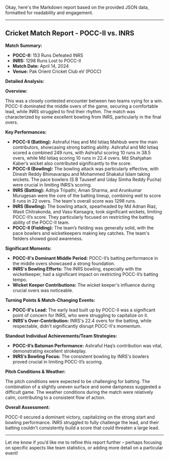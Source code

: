 Okay, here's the Markdown report based on the provided JSON data, formatted for readability and engagement.

---

## Cricket Match Report - POCC-II vs. INRS

**Match Summary:**

*   **POCC-II:** 153 Runs Defeated INRS
*   **INRS:** 1298 Runs Lost to POCC-II
*   **Match Date:** April 14, 2024
*   **Venue:** Pak Orient Cricket Club eV (POCC)

**Detailed Analysis:**

**Overview:**

This was a closely contested encounter between two teams vying for a win.  POCC-II dominated the middle overs of the game, securing a comfortable lead, while INRS struggled to find their rhythm. The match was characterized by some excellent bowling from INRS, particularly in the final overs.

**Key Performances:**

*   **POCC-II (Batting):** Ashraful Haq and Md Istiaq Mahbub were the main contributors, showcasing strong batting ability. Ashraful and Md Istiaq scored a combined 249 runs, with Ashraful scoring 10 runs in 38.5 overs, while Md Istiaq scoring 10 runs in 22.4 overs.  Md Shahjahan Kaber’s wicket also contributed significantly to the score.
*   **POCC-II (Bowling):**  The bowling attack was particularly effective, with Dinesh Reddy Bhimavarapu and Mohammed Shakatul Islam taking wickets.  The pace bowlers (S B Tauseef and  Uday Simha Reddy Pucha) were crucial in limiting INRS’s scoring.
*   **INRS (Batting):** Aditya Tripathi, Aman Sharma, and Arunkumar Murugesan were the core of the batting lineup, combining well to score 8 runs in 22 overs.  The team's overall score was 1298 runs.
*   **INRS (Bowling):** The bowling attack, spearheaded by  Md Adnan Riaz,  Wasit  Chitrakonda, and  Vasu Kansagra, took significant wickets, limiting POCC-II’s score.  They particularly focused on restricting the batting ability of the POCC-II team.
*   **POCC-II (Fielding):** The team’s fielding was generally solid, with the pace bowlers and wicketkeepers making key catches.  The team's fielders showed good awareness.

**Significant Moments:**

*   **POCC-II's Dominant Middle Period:** POCC-II’s batting performance in the middle overs showcased a strong foundation.
*   **INRS's Bowling Efforts:** The INRS bowling, especially with the wicketkeeper, had a significant impact on restricting POCC-II’s batting tempo.
*   **Wicket Keeper Contributions:** The wicket keeper's influence during crucial overs was noticeable.

**Turning Points & Match-Changing Events:**

*   **POCC-II's Lead:**  The early lead built up by POCC-II was a significant point of concern for INRS, who were struggling to capitalize on it.
*   **INRS's Over-Contribution:**  INRS's 22.4 overs for the batting, while respectable, didn't significantly disrupt POCC-II's momentum.

**Standout Individual Achievements/Team Strategies:**

*   **POCC-II’s Batsman Performance:** Ashraful Haq’s contribution was vital, demonstrating excellent strokeplay.
*   **INRS’s Bowling Focus:** The consistent bowling by INRS's bowlers proved crucial in limiting POCC-II’s scoring.

**Pitch Conditions & Weather:**

The pitch conditions were expected to be challenging for batting. The combination of a slightly uneven surface and some dampness suggested a difficult game. The weather conditions during the match were relatively calm, contributing to a consistent flow of action.

**Overall Assessment:**

POCC-II secured a dominant victory, capitalizing on the strong start and bowling performance. INRS struggled to fully challenge the lead, and their batting couldn't consistently build a score that could threaten a large lead.

---

Let me know if you’d like me to refine this report further – perhaps focusing on specific aspects like team statistics, or adding more detail on a particular event!
